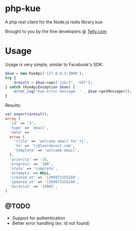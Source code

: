 php-kue
=======

A php rest client for the Node.js redis library kue

Brought to you by the fine developers @ [Telly.com](http://telly.com/)

# Usage

Usage is very simple, similar to Facebook's SDK:

```php
$kue = new KueApi('127.0.0.1:3000');
try {
	$result = $kue->api('job/3', 'GET');
} catch (KueApiException $kae) {
	error_log('Kue error message: ' . $kae->getMessage());
}
```

Results:
```php
var_export($result);
array (
  'id' => '3',
  'type' => 'email',
  'data' =>
  array (
    'title' => 'welcome email for tj',
    'to' => 'tj@learnboost.com',
    'template' => 'welcome-email',
  ),
  'priority' => -10,
  'progress' => '100',
  'state' => 'complete',
  'attempts' => NULL,
  'created_at' => '1309973155248',
  'updated_at' => '1309973155248',
  'duration' => '15002',
)
```

## @TODO

 * Support for authentication
 * Better error handling (ex: id not found)